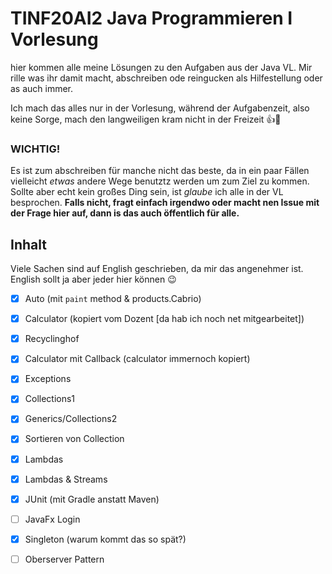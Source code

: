 # TINF20AI2 Java Programmieren I Vorlesung

hier kommen alle meine Lösungen zu den Aufgaben aus der Java VL. Mir rille was ihr damit macht, abschreiben ode reingucken als Hilfestellung oder as auch immer.

Ich mach das alles nur in der Vorlesung, während der Aufgabenzeit, also keine Sorge, mach den langweiligen kram nicht in der Freizeit 👍🍻

### WICHTIG!

Es ist zum abschreiben für manche nicht das beste, da in ein paar Fällen vielleicht *etwas* andere Wege benutztz werden um zum Ziel zu kommen. Sollte aber echt kein großes Ding sein, ist *glaube* ich
alle in der VL besprochen. **Falls nicht, fragt einfach irgendwo oder macht nen Issue mit der Frage hier auf, dann is das auch öffentlich für alle.**
 
## Inhalt
Viele Sachen sind auf English geschrieben, da mir das angenehmer ist. English sollt ja aber jeder hier können 😉

- [x] Auto (mit `paint` method & products.Cabrio)
- [x] Calculator (kopiert vom Dozent [da hab ich noch net mitgearbeitet])
- [x] Recyclinghof
- [x] Calculator mit Callback (calculator immernoch kopiert)
- [x] Exceptions
- [x] Collections1
- [x] Generics/Collections2
- [x] Sortieren von Collection
- [x] Lambdas
- [X] Lambdas & Streams
- [x] JUnit (mit Gradle anstatt Maven)
- [ ] JavaFx Login
- [x] Singleton (warum kommt das so spät?)
- [ ] Oberserver Pattern

